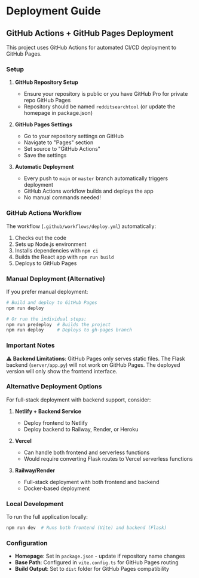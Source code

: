 # Deployment Guide

## GitHub Actions + GitHub Pages Deployment

This project uses GitHub Actions for automated CI/CD deployment to GitHub Pages.

### Setup

1. **GitHub Repository Setup**
   - Ensure your repository is public or you have GitHub Pro for private repo GitHub Pages
   - Repository should be named `redditsearchtool` (or update the homepage in package.json)

2. **GitHub Pages Settings**
   - Go to your repository settings on GitHub
   - Navigate to "Pages" section  
   - Set source to "GitHub Actions"
   - Save the settings

3. **Automatic Deployment**
   - Every push to `main` or `master` branch automatically triggers deployment
   - GitHub Actions workflow builds and deploys the app
   - No manual commands needed!

### GitHub Actions Workflow

The workflow (`.github/workflows/deploy.yml`) automatically:
1. Checks out the code
2. Sets up Node.js environment
3. Installs dependencies with `npm ci`
4. Builds the React app with `npm run build`
5. Deploys to GitHub Pages

### Manual Deployment (Alternative)

If you prefer manual deployment:
```bash
# Build and deploy to GitHub Pages
npm run deploy

# Or run the individual steps:
npm run predeploy  # Builds the project
npm run deploy     # Deploys to gh-pages branch
```

### Important Notes

⚠️ **Backend Limitations**: GitHub Pages only serves static files. The Flask backend (`server/app.py`) will not work on GitHub Pages. The deployed version will only show the frontend interface.

### Alternative Deployment Options

For full-stack deployment with backend support, consider:

1. **Netlify + Backend Service**
   - Deploy frontend to Netlify
   - Deploy backend to Railway, Render, or Heroku

2. **Vercel**
   - Can handle both frontend and serverless functions
   - Would require converting Flask routes to Vercel serverless functions

3. **Railway/Render**
   - Full-stack deployment with both frontend and backend
   - Docker-based deployment

### Local Development

To run the full application locally:
```bash
npm run dev  # Runs both frontend (Vite) and backend (Flask)
```

### Configuration

- **Homepage**: Set in `package.json` - update if repository name changes
- **Base Path**: Configured in `vite.config.ts` for GitHub Pages routing
- **Build Output**: Set to `dist` folder for GitHub Pages compatibility